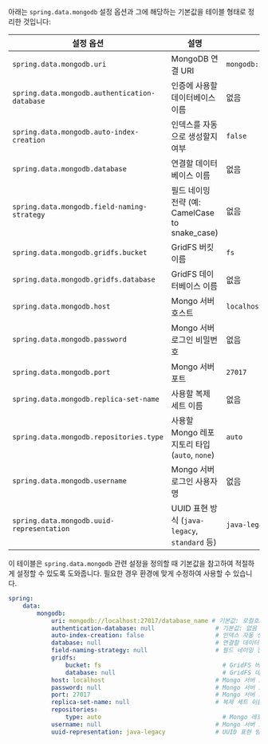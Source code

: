 아래는 `spring.data.mongodb` 설정 옵션과 그에 해당하는 기본값을 테이블 형태로 정리한 것입니다:

| 설정 옵션                                         | 설명                                       | 기본값                                       |
|-----------------------------------------------|------------------------------------------|-------------------------------------------|
| `spring.data.mongodb.uri`                     | MongoDB 연결 URI                           | `mongodb://localhost:27017/database_name` |
| `spring.data.mongodb.authentication-database` | 인증에 사용할 데이터베이스 이름                        | 없음                                        |
| `spring.data.mongodb.auto-index-creation`     | 인덱스를 자동으로 생성할지 여부                        | `false`                                   |
| `spring.data.mongodb.database`                | 연결할 데이터베이스 이름                            | 없음                                        |
| `spring.data.mongodb.field-naming-strategy`   | 필드 네이밍 전략 (예: CamelCase to snake_case)   | 없음                                        |
| `spring.data.mongodb.gridfs.bucket`           | GridFS 버킷 이름                             | `fs`                                      |
| `spring.data.mongodb.gridfs.database`         | GridFS 데이터베이스 이름                         | 없음                                        |
| `spring.data.mongodb.host`                    | Mongo 서버 호스트                             | `localhost`                               |
| `spring.data.mongodb.password`                | Mongo 서버 로그인 비밀번호                        | 없음                                        |
| `spring.data.mongodb.port`                    | Mongo 서버 포트                              | `27017`                                   |
| `spring.data.mongodb.replica-set-name`        | 사용할 복제 세트 이름                             | 없음                                        |
| `spring.data.mongodb.repositories.type`       | 사용할 Mongo 레포지토리 타입 (`auto`, `none`)      | `auto`                                    |
| `spring.data.mongodb.username`                | Mongo 서버 로그인 사용자명                        | 없음                                        |
| `spring.data.mongodb.uuid-representation`     | UUID 표현 방식 (`java-legacy`, `standard` 등) | `java-legacy`                             |

이 테이블은 `spring.data.mongodb` 관련 설정을 정의할 때 기본값을 참고하여 적절하게 설정할 수 있도록 도와줍니다. 필요한 경우 환경에 맞게 수정하여 사용할 수 있습니다.

```yml
spring:
    data:
        mongodb:
            uri: mongodb://localhost:27017/database_name # 기본값: 로컬호스트에 연결
            authentication-database: null                 # 기본값: 없음 (기본적으로 연결한 DB 사용)
            auto-index-creation: false                    # 인덱스 자동 생성 여부
            database: null                                # 연결할 데이터베이스 (기본값: 없음)
            field-naming-strategy: null                   # 필드 네이밍 전략 (기본값: 없음)
            gridfs:
                bucket: fs                                  # GridFS 버킷 이름 (기본값: fs)
                database: null                              # GridFS 데이터베이스 이름 (기본값: 없음)
            host: localhost                               # Mongo 서버 호스트 (기본값: localhost)
            password: null                                # Mongo 서버 로그인 비밀번호
            port: 27017                                   # Mongo 서버 포트 (기본값: 27017)
            replica-set-name: null                        # 복제 세트 이름 (기본값: 없음)
            repositories:
                type: auto                                  # Mongo 레포지토리 활성화 여부 (기본값: auto)
            username: null                                # Mongo 서버 로그인 사용자명 (기본값: 없음)
            uuid-representation: java-legacy              # UUID 표현 방식 (기본값: java-legacy)

```